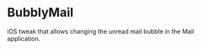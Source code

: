 BubblyMail
==========

iOS tweak that allows changing the unread mail bubble in the Mail application.